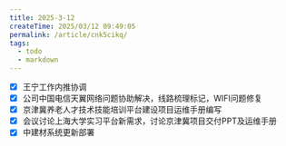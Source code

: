 ```yaml
---
title: 2025-3-12
createTime: 2025/03/12 09:49:05
permalink: /article/cnk5cikq/
tags:
  - todo
  - markdown
---
```



- [x] 王宁工作内推协调
- [x] 公司中国电信天翼网络问题协助解决，线路梳理标记，WIFI问题修复
- [x] 京津冀养老人才技术技能培训平台建设项目运维手册编写
- [x] 会议讨论上海大学实习平台新需求，讨论京津冀项目交付PPT及运维手册
- [x] 中建材系统更新部署